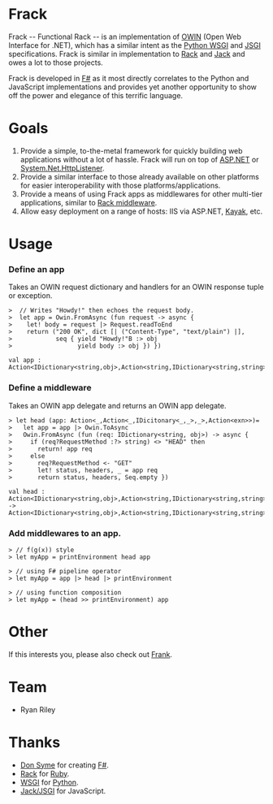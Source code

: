 Frack
============
Frack -- Functional Rack -- is an implementation of [OWIN](http://owin.github.com/owin) (Open Web Interface for .NET), which has a similar intent as the [Python WSGI](http://www.python.org/dev/peps/pep-0333/) and [JSGI](http://jackjs.org/jsgi-spec.html) specifications. Frack is similar in implementation to [Rack](http://rack.rubyforge.org/) and [Jack](http://jackjs.org/) and owes a lot to those projects.

Frack is developed in [F#](http://fsharp.net) as it most directly correlates to the Python and JavaScript implementations and provides yet another opportunity to show off the power and elegance of this terrific language.

Goals
============
1. Provide a simple, to-the-metal framework for quickly building web applications without a lot of hassle. Frack will run on top of [ASP.NET](http://asp.net/) or [System.Net.HttpListener](http://msdn.microsoft.com/en-us/library/system.net.httplistener.aspx).
2. Provide a similar interface to those already available on other platforms for easier interoperability with those platforms/applications.
3. Provide a means of using Frack apps as middlewares for other multi-tier applications, similar to [Rack middleware](http://tekpub.com/production/rack).
4. Allow easy deployment on a range of hosts: IIS via ASP.NET, [Kayak](http://kayakhttp.com), etc.

Usage
============

### Define an app

Takes an OWIN request dictionary and handlers for an OWIN response tuple or exception. 

    >  // Writes "Howdy!" then echoes the request body.
    >  let app = Owin.FromAsync (fun request -> async {
    >    let! body = request |> Request.readToEnd
    >    return ("200 OK", dict [| ("Content-Type", "text/plain") |],
    >            seq { yield "Howdy!"B :> obj
    >                  yield body :> obj }) })
    
    val app : Action<IDictionary<string,obj>,Action<string,IDictionary<string,string>,seq<obj>>,Action<exn>>

### Define a middleware

Takes an OWIN app delegate and returns an OWIN app delegate.

    > let head (app: Action<_,Action<_,IDicitonary<_,_>,_>,Action<exn>>)=
    >   let app = app |> Owin.ToAsync
    >   Owin.FromAsync (fun (req: IDictionary<string, obj>) -> async {
    >     if (req?RequestMethod :?> string) <> "HEAD" then
    >       return! app req
    >     else
    >       req?RequestMethod <- "GET"
    >       let! status, headers, _ = app req
    >       return status, headers, Seq.empty })

    val head : Action<IDictionary<string,obj>,Action<string,IDictionary<string,string>,seq<obj>>,Action<exn>> -> Action<IDictionary<string,obj>,Action<string,IDictionary<string,string>,seq<obj>>,Action<exn>>

### Add middlewares to an app.

    > // f(g(x)) style
    > let myApp = printEnvironment head app

    > // using F# pipeline operator
    > let myApp = app |> head |> printEnvironment

    > // using function composition 
    > let myApp = (head >> printEnvironment) app

Other
============
If this interests you, please also check out [Frank](https://github.com/panesofglass/frank).

Team
============
* Ryan Riley

Thanks
============
* [Don Syme](http://blogs.msdn.com/b/dsyme/) for creating [F#](http://fsharp.net).
* [Rack](http://rack.rubyforge.org) for [Ruby](http://www.ruby-lang.org/).
* [WSGI](http://wsgi.org/wsgi) for [Python](http://python.org/).
* [Jack/JSGI](http://jackjs.org) for JavaScript.
